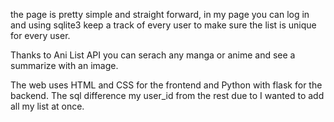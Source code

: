 the page is pretty simple and straight forward, in my page you can log in and using sqlite3 keep a track of every user to make sure the list is unique for every user. 

Thanks to Ani List API you can serach any manga or anime and see a summarize with an image. 

The web uses HTML and CSS for the frontend and Python with flask for the backend. The sql difference my user_id from the rest due to I wanted to add all my list at once.
